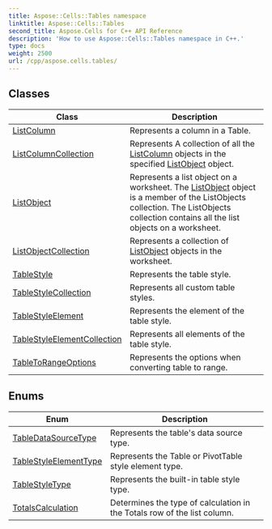 ```yaml
---
title: Aspose::Cells::Tables namespace
linktitle: Aspose::Cells::Tables
second_title: Aspose.Cells for C++ API Reference
description: 'How to use Aspose::Cells::Tables namespace in C++.'
type: docs
weight: 2500
url: /cpp/aspose.cells.tables/
---
```




## Classes

| Class | Description |
| --- | --- |
| [ListColumn](./listcolumn/) | Represents a column in a Table. |
| [ListColumnCollection](./listcolumncollection/) | Represents A collection of all the [ListColumn](./listcolumn/) objects in the specified [ListObject](./listobject/) object. |
| [ListObject](./listobject/) | Represents a list object on a worksheet. The [ListObject](./listobject/) object is a member of the ListObjects collection. The ListObjects collection contains all the list objects on a worksheet. |
| [ListObjectCollection](./listobjectcollection/) | Represents a collection of [ListObject](./listobject/) objects in the worksheet. |
| [TableStyle](./tablestyle/) | Represents the table style. |
| [TableStyleCollection](./tablestylecollection/) | Represents all custom table styles. |
| [TableStyleElement](./tablestyleelement/) | Represents the element of the table style. |
| [TableStyleElementCollection](./tablestyleelementcollection/) | Represents all elements of the table style. |
| [TableToRangeOptions](./tabletorangeoptions/) | Represents the options when converting table to range. |
## Enums

| Enum | Description |
| --- | --- |
| [TableDataSourceType](./tabledatasourcetype/) | Represents the table's data source type. |
| [TableStyleElementType](./tablestyleelementtype/) | Represents the Table or PivotTable style element type. |
| [TableStyleType](./tablestyletype/) | Represents the built-in table style type. |
| [TotalsCalculation](./totalscalculation/) | Determines the type of calculation in the Totals row of the list column. |

